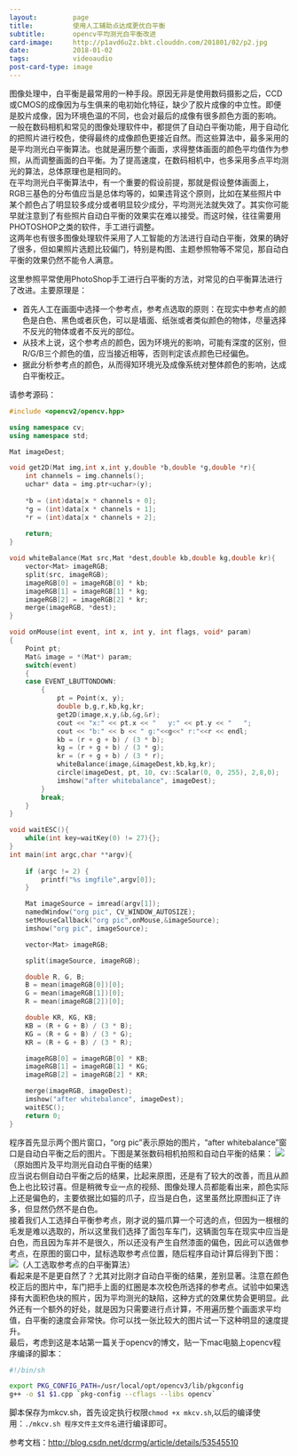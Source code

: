 ```yaml
---
layout:         page
title:          使用人工辅助点达成更优白平衡
subtitle:       opencv平均测光白平衡改进
card-image:     http://p1avd6u2z.bkt.clouddn.com/201801/02/p2.jpg
date:           2018-01-02
tags:           videoaudio
post-card-type: image
---
```

图像处理中，白平衡是最常用的一种手段。原因无非是使用数码摄影之后，CCD或CMOS的成像因为与生俱来的电初始化特征，缺少了胶片成像的中立性。即便是胶片成像，因为环境色温的不同，也会对最后的成像有很多颜色方面的影响。  
一般在数码相机和常见的图像处理软件中，都提供了自动白平衡功能，用于自动化的把照片进行校色，使得最终的成像颜色更接近自然。而这些算法中，最多采用的是平均测光白平衡算法。也就是遍历整个画面，求得整体画面的颜色平均值作为参照，从而调整画面的白平衡。为了提高速度，在数码相机中，也多采用多点平均测光的算法，总体原理也是相同的。  
在平均测光白平衡算法中，有一个重要的假设前提，那就是假设整体画面上，RGB三基色的分布值应当是总体均等的，如果违背这个原则，比如在某些照片中某个颜色占了明显较多成分或者明显较少成分，平均测光法就失效了。其实你可能早就注意到了有些照片自动白平衡的效果实在难以接受。而这时候，往往需要用PHOTOSHOP之类的软件，手工进行调整。  
这两年也有很多图像处理软件采用了人工智能的方法进行自动白平衡，效果的确好了很多，但如果照片选题比较偏门，特别是构图、主题参照物等不常见，那自动白平衡的效果仍然不能令人满意。  

这里参照平常使用PhotoShop手工进行白平衡的方法，对常见的白平衡算法进行了改进。主要原理是：  
* 首先人工在画面中选择一个参考点，参考点选取的原则：在现实中参考点的颜色是白色、黑色或者灰色，可以是墙面、纸张或者类似颜色的物体，尽量选择不反光的物体或者不反光的部位。
* 从技术上说，这个参考点的颜色，因为环境光的影响，可能有深度的区别，但R/G/B三个颜色的值，应当接近相等，否则判定该点颜色已经偏色。
* 据此分析参考点的颜色，从而得知环境光及成像系统对整体颜色的影响，达成白平衡校正。

请参考源码：
```cpp
#include <opencv2/opencv.hpp>

using namespace cv;
using namespace std;

Mat imageDest;

void get2D(Mat img,int x,int y,double *b,double *g,double *r){
    int channels = img.channels();
	uchar* data = img.ptr<uchar>(y);
	
	*b = (int)data[x * channels + 0];
	*g = (int)data[x * channels + 1];
	*r = (int)data[x * channels + 2];
	
	return;
}

void whiteBalance(Mat src,Mat *dest,double kb,double kg,double kr){
	vector<Mat> imageRGB;
	split(src, imageRGB);
	imageRGB[0] = imageRGB[0] * kb;
	imageRGB[1] = imageRGB[1] * kg;
	imageRGB[2] = imageRGB[2] * kr;
	merge(imageRGB, *dest);
}

void onMouse(int event, int x, int y, int flags, void* param)
{
    Point pt;
    Mat& image = *(Mat*) param;
    switch(event)
    {
    case EVENT_LBUTTONDOWN: 
        {
            pt = Point(x, y);
			double b,g,r,kb,kg,kr;
			get2D(image,x,y,&b,&g,&r);
            cout << "x:" << pt.x << "   y:" << pt.y << "   ";
			cout << "b:" << b << " g:"<<g<<" r:"<<r << endl;
			kb = (r + g + b) / (3 * b);
			kg = (r + g + b) / (3 * g);
			kr = (r + g + b) / (3 * r);
			whiteBalance(image,&imageDest,kb,kg,kr);
            circle(imageDest, pt, 10, cv::Scalar(0, 0, 255), 2,8,0);
			imshow("after whitebalance", imageDest);
        }
        break;
    }
}

void waitESC(){
	while(int key=waitKey(0) != 27){};
}
int main(int argc,char **argv){
	
	if (argc != 2) {
		printf("%s imgfile",argv[0]);
	}

	Mat imageSource = imread(argv[1]);
	namedWindow("org pic", CV_WINDOW_AUTOSIZE);
	setMouseCallback("org pic",onMouse,&imageSource);
	imshow("org pic", imageSource);

	vector<Mat> imageRGB;

	split(imageSource, imageRGB);

	double R, G, B;
	B = mean(imageRGB[0])[0];
	G = mean(imageRGB[1])[0];
	R = mean(imageRGB[2])[0];

	double KR, KG, KB;
	KB = (R + G + B) / (3 * B);
	KG = (R + G + B) / (3 * G);
	KR = (R + G + B) / (3 * R);

	imageRGB[0] = imageRGB[0] * KB;
	imageRGB[1] = imageRGB[1] * KG;
	imageRGB[2] = imageRGB[2] * KR;

	merge(imageRGB, imageDest);
	imshow("after whitebalance", imageDest);
	waitESC();
	return 0;
}
```
程序首先显示两个图片窗口，“org pic”表示原始的图片，“after whitebalance”窗口是自动白平衡之后的图片。下图是某张数码相机拍照和自动白平衡的结果：
![](http://p1avd6u2z.bkt.clouddn.com/201801/02/p1.jpg)（原始图片及平均测光自动白平衡的结果）  
应当说右侧自动白平衡之后的结果，比起来原图，还是有了较大的改善，而且从颜色上也比较讨喜。但是稍微专业一点的视频、图像处理人员都能看出来，颜色实际上还是偏色的，主要依据比如猫的爪子，应当是白色，这里虽然比原图纠正了许多，但显然仍然不是白色。  
接着我们人工选择白平衡参考点，刚才说的猫爪算一个可选的点，但因为一根根的毛发是难以选取的，所以这里我们选择了面包车车门，这辆面包车在现实中应当是白色，而且因为车并不是很久，所以还没有产生自然漆面的偏色，因此可以选做参考点，在原图的窗口中，鼠标选取参考点位置，随后程序自动计算后得到下图：
![](http://p1avd6u2z.bkt.clouddn.com/201801/02/p2.jpg)（人工选取参考点的白平衡算法）  
看起来是不是更自然了？尤其对比刚才自动白平衡的结果，差别显著。注意在颜色校正后的图片中，车门把手上面的红圈是本次校色所选择的参考点。试验中如果选择有大面积色块的照片，因为平均测光的缺陷，这种方式的效果优势会更明显。此外还有一个额外的好处，就是因为只需要进行点计算，不用遍历整个画面求平均值，白平衡的速度会非常快。你可以找一张比较大的图片试一下这种明显的速度提升。  
最后，考虑到这是本站第一篇关于opencv的博文，贴一下mac电脑上opencv程序编译的脚本：
```bash
#!/bin/sh

export PKG_CONFIG_PATH=/usr/local/opt/opencv3/lib/pkgconfig
g++ -o $1 $1.cpp `pkg-config --cflags --libs opencv`

```
脚本保存为mkcv.sh，首先设定执行权限`chmod +x mkcv.sh`,以后的编译使用：`./mkcv.sh 程序文件主文件名`进行编译即可。  

参考文档：<http://blog.csdn.net/dcrmg/article/details/53545510>

